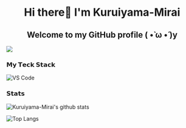<h1 align="center" >Hi there👏 I'm Kuruiyama-Mirai </h1>
<h2 align="center">Welcome to my GitHub profile ( •̀ ω •́ )y</h2>



<a title="github" target="_blank" href="https://github.com/Kuriyama-Mirai"><img src="https://img.shields.io/badge/dynamic/json?label=GitHub&suffix=%20followers&query=%24.data.totalSubs&url=https%3A%2F%2Fapi.spencerwoo.com%2Fsubstats%2F%3Fsource%3Dgithub%26queryKey%3DKuriyama-Mirai&labelColor=282c34&color=353940&logo=github&longCache=true" ></a>


### 𝗠𝘆 𝗧𝗲𝗰𝗸 𝗦𝘁𝗮𝗰𝗸
![VS Code](https://img.shields.io/badge/-VSCode-%23007ACC?style=flat-square&logo=visual-studio-code)

### 𝗦𝘁𝗮𝘁𝘀



![Kuruiyama-Mirai's github stats](https://github-readme-stats.vercel.app/api?username=Kuruiyama-Mirai&show_icons=true&theme=panda)

![Top Langs](https://github-readme-stats.yxl76.vercel.app/api/top-langs/?username=Kuruiyama-Mirai&layout=compact&theme=panda)




<!--
**edisonlee55/edisonlee55** is a ✨ _special_ ✨ repository because its `README.md` (this file) appears on your GitHub profile.

Here are some ideas to get you started:

- 🔭 I’m currently working on ...
- 🌱 I’m currently learning ...
- 👯 I’m looking to collaborate on ...
- 🤔 I’m looking for help with ...
- 💬 Ask me about ...
- 📫 How to reach me: ...
- 😄 Pronouns: ...
- ⚡ Fun fact: ...
-->
